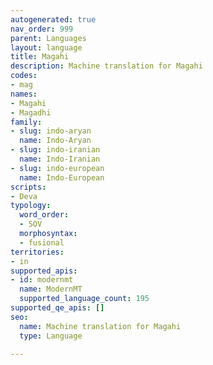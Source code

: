 ```yaml
---
autogenerated: true
nav_order: 999
parent: Languages
layout: language
title: Magahi
description: Machine translation for Magahi
codes:
- mag
names:
- Magahi
- Magadhi
family:
- slug: indo-aryan
  name: Indo-Aryan
- slug: indo-iranian
  name: Indo-Iranian
- slug: indo-european
  name: Indo-European
scripts:
- Deva
typology:
  word_order:
  - SOV
  morphosyntax:
  - fusional
territories:
- in
supported_apis:
- id: modernmt
  name: ModernMT
  supported_language_count: 195
supported_qe_apis: []
seo:
  name: Machine translation for Magahi
  type: Language

---
```


